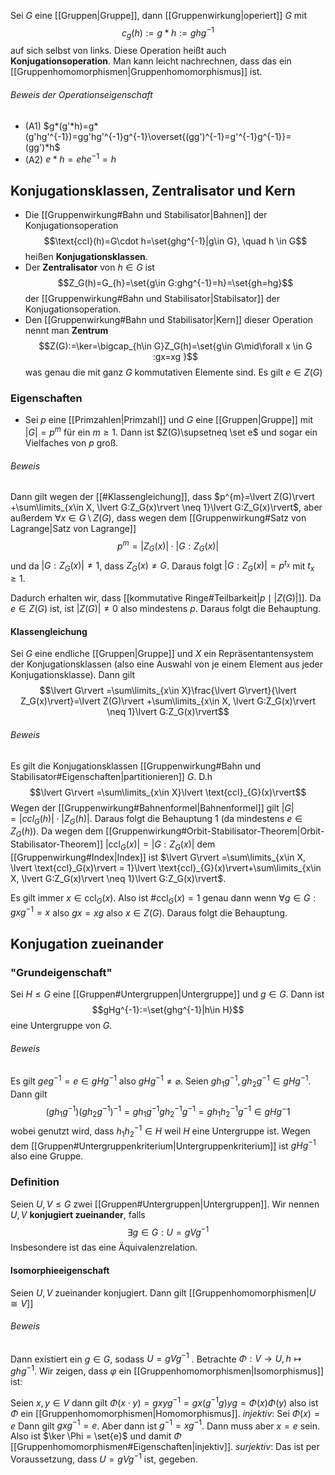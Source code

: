 Sei $G$ eine [[Gruppen|Gruppe]], dann [[Gruppenwirkung|operiert]] $G$ mit $$c_{g}(h):=g*h:=ghg^{-1}$$auf sich selbst von links. Diese Operation heißt auch **Konjugationsoperation**. Man kann leicht nachrechnen, dass das ein [[Gruppenhomomorphismen|Gruppenhomomorphismus]] ist.

###### Beweis der Operationseigenschaft
- (A1) $g*(g'*h)=g*(g'hg'^{-1})=gg'hg'^{-1}g^{-1}\overset{(gg')^{-1}=g'^{-1}g^{-1}}=(gg')*h$ 
- (A2) $e*h=ehe^{-1}=h$ 

## Konjugationsklassen, Zentralisator und Kern
- Die [[Gruppenwirkung#Bahn und Stabilisator|Bahnen]] der Konjugationsoperation$$\text{ccl}(h)=G\cdot h=\set{ghg^{-1}|g\in G}, \quad h \in G$$ heißen **Konjugationsklassen**.
- Der **Zentralisator** von $h \in G$ ist $$Z_G(h)=G_{h}=\set{g\in G:ghg^{-1}=h}=\set{gh=hg}$$der [[Gruppenwirkung#Bahn und Stabilisator|Stabilsator]] der Konjugationsoperation.
- Den [[Gruppenwirkung#Bahn und Stabilisator|Kern]] dieser Operation nennt man **Zentrum**$$Z(G):=\ker=\bigcap_{h\in G}Z_G(h)=\set{g\in G\mid\forall x \in G :gx=xg }$$was genau die mit ganz $G$ kommutativen Elemente sind. Es gilt $e \in Z(G)$ 

### Eigenschaften
- Sei $p$ eine [[Primzahlen|Primzahl]] und $G$ eine [[Gruppen|Gruppe]] mit $\lvert G\rvert =p^{m}$ für ein $m \geq 1$. Dann ist $Z(G)\supsetneq \set e$ und sogar ein Vielfaches von $p$ groß.

###### Beweis
Dann gilt wegen der [[#Klassengleichung]], dass $p^{m}=\lvert Z(G)\rvert +\sum\limits_{x\in X, \lvert G:Z_G(x)\rvert \neq 1}\lvert G:Z_G(x)\rvert$, aber außerdem $\forall x \in G\setminus Z(G)$, dass wegen dem [[Gruppenwirkung#Satz von Lagrange|Satz von Lagrange]] $$p^{m}=\lvert Z_G(x)\rvert \cdot \lvert G:Z_G(x)\rvert$$und da $\lvert G:Z_G(x)\rvert \neq 1$, dass $Z_{G}(x)\neq G$. Daraus folgt $\lvert G:Z_G(x)\rvert =p^{t_{x}}$ mit $t_{x} \geq 1$.

Dadurch erhalten wir, dass [[kommutative Ringe#Teilbarkeit|$p \mid \lvert Z(G)\rvert$]]. Da $e \in Z(G)$ ist, ist $\lvert Z(G)\rvert \neq 0$ also mindestens $p$. Daraus folgt die Behauptung. 
#### Klassengleichung
Sei $G$ eine endliche [[Gruppen|Gruppe]] und $X$ ein Repräsentantensystem der Konjugationsklassen (also eine Auswahl von je einem Element aus jeder Konjugationsklasse). Dann gilt $$\lvert G\rvert =\sum\limits_{x\in X}\frac{\lvert G\rvert}{\lvert Z_G(x)\rvert}=\lvert Z(G)\rvert +\sum\limits_{x\in X, \lvert G:Z_G(x)\rvert \neq 1}\lvert G:Z_G(x)\rvert$$
###### Beweis
Es gilt die Konjugationsklassen [[Gruppenwirkung#Bahn und Stabilisator#Eigenschaften|partitionieren]] $G$. D.h $$\lvert G\rvert =\sum\limits_{x\in X}\lvert \text{ccl}_{G}(x)\rvert$$Wegen der [[Gruppenwirkung#Bahnenformel|Bahnenformel]] gilt $\lvert G\rvert=\lvert ccl_{G}(h)\rvert \cdot \lvert Z_G(h)\rvert$. Daraus folgt die Behauptung 1 (da mindestens $e \in Z_G(h)$). Da wegen dem [[Gruppenwirkung#Orbit-Stabilisator-Theorem|Orbit-Stabilisator-Theorem]] $\lvert \text{ccl}_{G}(x)\rvert = \lvert G:Z_G(x)\rvert$ dem [[Gruppenwirkung#Index|Index]] ist $\lvert G\rvert =\sum\limits_{x\in X, \lvert \text{ccl}_G(x)\rvert = 1}\lvert \text{ccl}_{G}(x)\rvert+\sum\limits_{x\in X, \lvert G:Z_G(x)\rvert \neq 1}\lvert G:Z_G(x)\rvert$.

Es gilt immer $x \in \text{ccl}_G(x)$. Also ist $\#\text{ccl}_G(x)=1$ genau dann wenn $\forall g \in G: gxg^{-1}=x$ also $gx=xg$ also $x\in Z(G)$. Daraus folgt die Behauptung. 

## Konjugation zueinander

### "Grundeigenschaft"
Sei $H\leq G$ eine [[Gruppen#Untergruppen|Untergruppe]] und $g \in G$. Dann ist $$gHg^{-1}:=\set{ghg^{-1}|h\in H}$$eine Untergruppe von $G$. 
###### Beweis
Es gilt $geg^{-1}=e \in gHg^{-1}$ also $gHg^{-1}\neq \varnothing$.
Seien $gh_{1}g^{-1}, gh_{2}g^{-1}\in gHg^{-1}$. Dann gilt $$(gh_{1}g^{-1})(gh_{2}g^{-1})^{-1}=gh_{1}g^{-1}gh_{2}^{-1}g^{-1}=gh_{1}h_{2}^{-1}g^{-1}\in gHg^-1$$wobei genutzt wird, dass $h_{1}h_{2}^{-1}\in H$ weil $H$ eine Untergruppe ist. Wegen dem [[Gruppen#Untergruppenkriterium|Untergruppenkriterium]] ist $gHg^{-1}$ also eine Gruppe.

### Definition
Seien $U,V \leq G$ zwei [[Gruppen#Untergruppen|Untergruppen]]. Wir nennen $U,V$ **konjugiert zueinander**, falls$$\exists g\in G:U=gVg^{-1}$$Insbesondere ist das eine Äquivalenzrelation.

#### Isomorphieeigenschaft
Seien $U,V$ zueinander konjugiert. Dann gilt [[Gruppenhomomorphismen|$U \cong V$]] 
###### Beweis
Dann existiert ein $g \in G$, sodass $U=gVg^ {-1}$ . Betrachte $\Phi :V \rightarrow U,h\mapsto ghg^ {-1}$. Wir zeigen, dass $\varphi$ ein [[Gruppenhomomorphismen|Isomorphismus]] ist:

Seien $x,y \in V$ dann gilt $\Phi(x\cdot y)=gxyg^{-1}=gx(g^{-1}g)yg=\Phi(x)\Phi(y)$ also ist $\Phi$ ein [[Gruppenhomomorphismen|Homomorphismus]].
*injektiv*: Sei $\Phi(x)=e$ Dann gilt $gxg^{-1}=e$. Aber dann ist $g^{-1}=xg^{-1}$. Dann muss aber $x=e$ sein. Also ist $\ker \Phi = \set{e}$ und damit $\Phi$ [[Gruppenhomomorphismen#Eigenschaften|injektiv]]. 
*surjektiv*: Das ist per Voraussetzung, dass $U=gVg^{-1}$ ist, gegeben. 